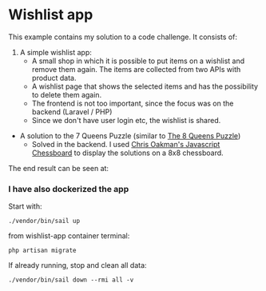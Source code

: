 # Wishlist app

This example contains my solution to a code challenge. It consists of:
1. A simple wishlist app:
    - A small shop in which it is possible to put items on a wishlist and remove them again. The items are collected from two APIs with product data. 
    - A wishlist page that shows the selected items and has the possibility to delete them again.
    - The frontend is not too important, since the focus was on the backend (Laravel / PHP)
    - Since we don't have user login etc, the wishlist is shared.
- A solution to the 7 Queens Puzzle (similar to [The 8 Queens Puzzle](https://en.wikipedia.org/wiki/Eight_queens_puzzle#:~:text=The%20eight%20queens%20puzzle%20is,row%2C%20column%2C%20or%20diagonal.
))
    - Solved in the backend. I used [Chris Oakman's Javascript Chessboard](https://chessboardjs.com/) to display the solutions on a 8x8 chessboard.
    
The end result can be seen at:

### I have also dockerized the app
Start with:
```
./vendor/bin/sail up
```
from wishlist-app container terminal:
```
php artisan migrate
```

If already running, stop and clean all data:
```
./vendor/bin/sail down --rmi all -v
```

